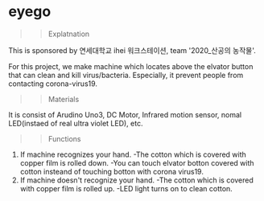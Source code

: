 # eyego

>>Explatnation

This is sponsored by 연세대학교 ihei 워크스테이션, team '2020_산공의 농작물'.

For this project, we make machine which locates above the elvator button that can clean and kill virus/bacteria.
Especially, it prevent people from contacting corona-virus19.

>>Materials

It is consist of Arudino Uno3, DC Motor, Infrared motion sensor, nomal LED(instaed of real ultra violet LED), etc.

>>Functions

1. If machine recognizes your hand.
-The cotton which is covered with copper film is rolled down.
-You can touch elvator botton covered with cotton insteand of touching botton with corona virus19.
2. If machine doesn't recognize your hand.
-The cotton which is covered with copper film is rolled up.
-LED light turns on to clean cotton.
 
